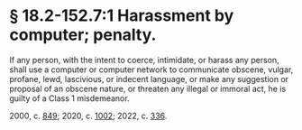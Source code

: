 # § 18.2-152.7:1 Harassment by computer; penalty.

<p>If any person, with the intent to coerce, intimidate, or harass any person, shall use a computer or computer network to communicate obscene, vulgar, profane, lewd, lascivious, or indecent language, or make any suggestion or proposal of an obscene nature, or threaten any illegal or immoral act, he is guilty of a Class 1 misdemeanor.</p><p>2000, c. <a href='http://lis.virginia.gov/cgi-bin/legp604.exe?001+ful+CHAP0849'>849</a>; 2020, c. <a href='http://lis.virginia.gov/cgi-bin/legp604.exe?201+ful+CHAP1002'>1002</a>; 2022, c. <a href='http://lis.virginia.gov/cgi-bin/legp604.exe?221+ful+CHAP0336'>336</a>.</p>